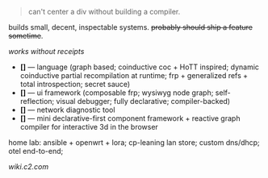 > can't center a div without building a compiler.

builds small, decent, inspectable systems. ~~probably should ship a feature sometime~~.

_works without receipts_
- **[]** — language (graph based; coinductive coc + HoTT inspired; dynamic coinductive partial recompilation at runtime; frp + generalized refs + total introspection; secret sauce)
- **[]** — ui framework (composable frp; wysiwyg node graph; self-reflection; visual debugger; fully declarative; compiler-backed)
- **[]** — network diagnostic tool
- **[]** — mini declarative-first component framework + reactive graph compiler for interactive 3d in the browser

home lab: ansible + openwrt + lora; cp-leaning lan store; custom dns/dhcp; otel end-to-end;

_wiki.c2.com_

